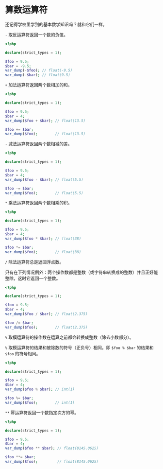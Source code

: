 # 算数运算符

还记得学校里学到的基本数学知识吗？就和它们一样。

`-` 取反运算符返回一个数的负值。

```php
<?php

declare(strict_types = 1);

$foo = 9.5;
$bar = -9.5;
var_dump(-$foo); // float(-9.5)
var_dump(-$bar); // float(9.5)

```

`+` 加法运算符返回两个数相加的和。

```php
<?php

declare(strict_types = 1);

$foo = 9.5;
$bar = 4;
var_dump($foo + $bar); // float(13.5)

$foo += $bar;
var_dump($foo);        // float(13.5)

```

`-` 减法运算符返回两个数相减的差。

```php
<?php

declare(strict_types = 1);

$foo = 9.5;
$bar = 4;
var_dump($foo - $bar); // float(5.5)

$foo -= $bar;
var_dump($foo);        // float(5.5)

```

`*` 乘法运算符返回两个数相乘的积。

```php
<?php

declare(strict_types = 1);

$foo = 9.5;
$bar = 4;
var_dump($foo * $bar); // float(38)

$foo *= $bar;
var_dump($foo);        // float(38)

```

`/` 除法运算符总是返回浮点数。

只有在下列情况例外：两个操作数都是整数（或字符串转换成的整数）并且正好能整除，这时它返回一个整数。

```php
<?php

declare(strict_types = 1);

$foo = 9.5;
$bar = 4;
var_dump($foo / $bar); // float(2.375)

$foo /= $bar;
var_dump($foo);        // float(2.375)

```

`%` 取模运算符的操作数在运算之前都会转换成整数（除去小数部分）。

`%` 取模运算符的结果和被除数的符号（正负号）相同。即 `$foo % $bar` 的结果和 `$foo` 的符号相同。

```php
<?php

declare(strict_types = 1);

$foo = 9.5;
$bar = 4;
var_dump($foo % $bar); // int(1)

$foo %= $bar;
var_dump($foo);        // int(1)

```

`**` 幂运算符返回一个数指定次方的幂。

```php
<?php

declare(strict_types = 1);

$foo = 9.5;
$bar = 4;
var_dump($foo ** $bar); // float(8145.0625)

$foo **= $bar;
var_dump($foo);         // float(8145.0625)

```
